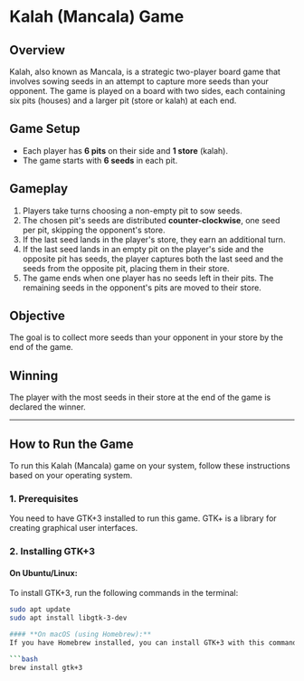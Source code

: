 # Kalah (Mancala) Game

## Overview
Kalah, also known as Mancala, is a strategic two-player board game that involves sowing seeds in an attempt to capture more seeds than your opponent. The game is played on a board with two sides, each containing six pits (houses) and a larger pit (store or kalah) at each end.

## Game Setup
- Each player has **6 pits** on their side and **1 store** (kalah).
- The game starts with **6 seeds** in each pit.

## Gameplay
1. Players take turns choosing a non-empty pit to sow seeds.
2. The chosen pit's seeds are distributed **counter-clockwise**, one seed per pit, skipping the opponent's store.
3. If the last seed lands in the player's store, they earn an additional turn.
4. If the last seed lands in an empty pit on the player's side and the opposite pit has seeds, the player captures both the last seed and the seeds from the opposite pit, placing them in their store.
5. The game ends when one player has no seeds left in their pits. The remaining seeds in the opponent's pits are moved to their store.

## Objective
The goal is to collect more seeds than your opponent in your store by the end of the game.

## Winning
The player with the most seeds in their store at the end of the game is declared the winner.

---

## How to Run the Game

To run this Kalah (Mancala) game on your system, follow these instructions based on your operating system.

### 1. **Prerequisites**

You need to have GTK+3 installed to run this game. GTK+ is a library for creating graphical user interfaces.

### 2. **Installing GTK+3**

#### **On Ubuntu/Linux:**
To install GTK+3, run the following commands in the terminal:

```bash
sudo apt update
sudo apt install libgtk-3-dev

#### **On macOS (using Homebrew):**
If you have Homebrew installed, you can install GTK+3 with this command:

```bash
brew install gtk+3
